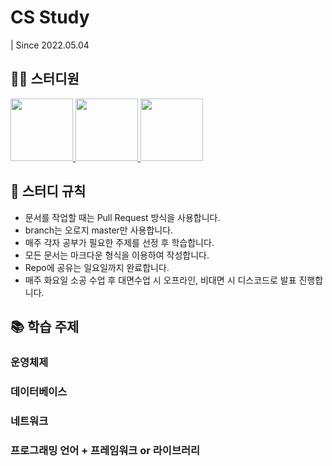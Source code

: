 # CS Study
| Since 2022.05.04

## 👨‍💻  스터디원
<p>
<a href="https://github.com/nahyeon99">
  <img src="https://avatars.githubusercontent.com/u/69833665?v=4" width="100">
</a>
<a href="https://github.com/poly9010">
  <img src="https://avatars.githubusercontent.com/u/66791731?v=4" width="100">
</a>
<a href="https://github.com/jonghyeok98">
  <img src="https://avatars.githubusercontent.com/u/77715064?v=4" width="100">
</a>
</p>

## 📝 스터디 규칙
 - 문서를 작업할 때는 Pull Request 방식을 사용합니다.
 - branch는 오로지 master만 사용합니다.
 - 매주 각자 공부가 필요한 주제를 선정 후 학습합니다.
 - 모든 문서는 마크다운 형식을 이용하여 작성합니다.
 - Repo에 공유는 일요일까지 완료합니다.
 - 매주 화요일 소공 수업 후 대면수업 시 오프라인, 비대면 시 디스코드로 발표 진행합니다.

## 📚 학습 주제

### 운영체제

### 데이터베이스

### 네트워크

### 프로그래밍 언어 + 프레임워크 or 라이브러리

<!-- ### 📆 일정
| 날짜       | 나현         | 민정        | 종혁     |
|----------|------------|-----------|-----------|
| 22.05.10 |             |           |              | -->
